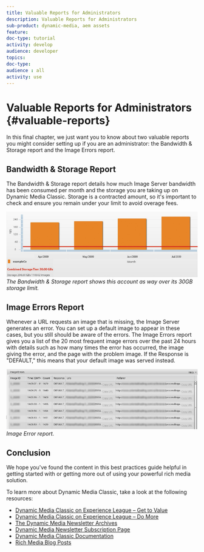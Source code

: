 ```yaml
---
title: Valuable Reports for Administrators
description: Valuable Reports for Administrators
sub-product: dynamic-media, aem assets
feature:
doc-type: tutorial
activity: develop
audience: developer
topics:
doc-type:
audience : all
activity: use
---
```


# Valuable Reports for Administrators {#valuable-reports}

In this final chapter, we just want you to know about two valuable reports you might consider setting up if you are an administrator: the Bandwidth &amp; Storage report and the Image Errors report.

## Bandwidth &amp; Storage Report

The Bandwidth &amp; Storage report details how much Image Server bandwidth has been consumed per month and the storage you are taking up on Dynamic Media Classic. Storage is a contracted amount, so it's important to check and ensure you remain under your limit to avoid overage fees.

![image](assets/valuable-reports/reports-1.jpg)
*The Bandwidth &amp; Storage report shows this account as way over its 30GB storage limit.*

## Image Errors Report

Whenever a URL requests an image that is missing, the Image Server generates an error. You can set up a default image to appear in these cases, but you still should be aware of the errors. The Image Errors report gives you a list of the 20 most frequent image errors over the past 24 hours with details such as how many times the error has occurred, the image giving the error, and the page with the problem image. If the Response is "DEFAULT," this means that your default image was served instead.

![image](assets/valuable-reports/reports-2.jpg)
*Image Error report.*

## Conclusion

We hope you've found the content in this best practices guide helpful in getting started with or getting more out of using your powerful rich media solution.

To learn more about Dynamic Media Classic, take a look at the following resources:

* [Dynamic Media Classic on Experience League – Get to Value](https:guided.adobe.com/?launch=AEM-5a#recommended/solutions/experience-manager)
* [Dynamic Media Classic on Experience League – Do More](https:guided.adobe.com/?launch=AEM-6a#recommended/solutions/experience-manager)
* [The Dynamic Media Newsletter Archives](https://docs.adobe.com/content/help/en/dynamic-media-classic/using/dynamic-media-newsletter.html)
* [Dynamic Media Newsletter Subscription Page](https://www.adobe.com/subscription/dynamic-media-newsletter.html)
* [Dynamic Media Classic Documentation](https://docs.adobe.com/content/help/en/dynamic-media-classic/using/home.html)
* [Rich Media Blog Posts](https://theblog.adobe.com/tag/dynamic-media)
